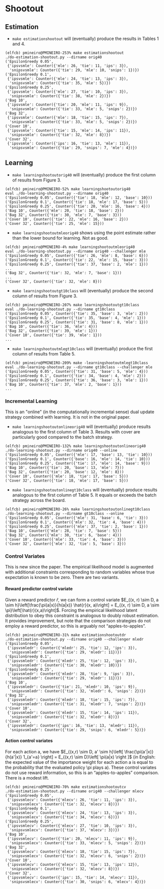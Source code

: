# Shootout

## Estimation

* ```make estimationshootout``` will (eventually) produce the results in Tables 1 and 4.
```console
(elfcb) pmineiro@PMINEIRO-253% make estimationshootout
./do-estimation-shootout.py --dirname orig40
('EpsilonGreedy 0.05',
 {'ipsvsmle': Counter({'mle': 26, 'tie': 11, 'ips': 3}),
  'snipsvsmle': Counter({'tie': 29, 'mle': 10, 'snips': 1})})
('EpsilonGreedy 0.1',
 {'ipsvsmle': Counter({'mle': 24, 'tie': 13, 'ips': 3}),
  'snipsvsmle': Counter({'tie': 35, 'mle': 5})})
('EpsilonGreedy 0.25',
 {'ipsvsmle': Counter({'mle': 27, 'tie': 10, 'ips': 3}),
  'snipsvsmle': Counter({'tie': 38, 'mle': 2})})
('Bag 10',
 {'ipsvsmle': Counter({'tie': 20, 'mle': 11, 'ips': 9}),
  'snipsvsmle': Counter({'tie': 33, 'mle': 5, 'snips': 2})})
('Bag 32',
 {'ipsvsmle': Counter({'mle': 18, 'tie': 15, 'ips': 7}),
  'snipsvsmle': Counter({'tie': 33, 'mle': 5, 'snips': 2})})
('Cover 10',
 {'ipsvsmle': Counter({'tie': 15, 'mle': 14, 'ips': 11}),
  'snipsvsmle': Counter({'tie': 32, 'mle': 8})})
('Cover 32',
 {'ipsvsmle': Counter({'ips': 16, 'tie': 13, 'mle': 11}),
  'snipsvsmle': Counter({'tie': 29, 'snips': 7, 'mle': 4})})
```

## Learning

 * ```make learningshootoutorig40``` will (eventually) produce the first column of results from Figure 3.
 ```console
(elfcb) pmineiro@PMINEIRO-52% make learningshootoutorig40
eval ./do-learning-shootout.py --dirname orig40
('EpsilonGreedy 0.05', Counter({'tie': 18, 'mle': 12, 'base': 10}))
('EpsilonGreedy 0.1', Counter({'tie': 18, 'mle': 17, 'base': 5}))
('EpsilonGreedy 0.25', Counter({'tie': 20, 'mle': 16, 'base': 4}))
('Bag 10', Counter({'mle': 20, 'tie': 18, 'base': 2}))
('Bag 32', Counter({'tie': 30, 'mle': 7, 'base': 3}))
('Cover 10', Counter({'tie': 22, 'mle': 16, 'base': 2}))
('Cover 32', Counter({'tie': 25, 'mle': 15}))
```

* ```make learningshootoutmleorig40``` shows using the point estimate rather than the lower bound for learning.  Not as good.
```console
(elfcb) pmineiro@PMINEIRO-4% make learningshootoutmleorig40
eval ./do-learning-shootout.py --dirname orig40 --challenger mle
('EpsilonGreedy 0.05', Counter({'tie': 26, 'mle': 8, 'base': 6}))
('EpsilonGreedy 0.1', Counter({'tie': 22, 'mle': 15, 'base': 3}))
('EpsilonGreedy 0.25', Counter({'tie': 37, 'base': 2, 'mle': 1}))
...
('Bag 32', Counter({'tie': 32, 'mle': 7, 'base': 1}))
...
('Cover 32', Counter({'tie': 32, 'mle': 8}))
```

 * ```make learningshootoutgt10class``` will (eventually) produce the second column of results from Figure 3.
 ```console
 (elfcb) pmineiro@PMINEIRO-207% make learningshootoutgt10class
eval ./do-learning-shootout.py --dirname gt10class
('EpsilonGreedy 0.05', Counter({'tie': 35, 'base': 3, 'mle': 2}))
('EpsilonGreedy 0.1', Counter({'tie': 35, 'base': 4, 'mle': 1}))
('EpsilonGreedy 0.25', Counter({'tie': 31, 'base': 8, 'mle': 1}))
('Bag 10', Counter({'tie': 36, 'mle': 4}))
('Bag 32', Counter({'tie': 39, 'mle': 1}))
('Cover 10', Counter({'tie': 39, 'mle': 1}))
...
 ```
 
 * ```make learningshootoutmlegt10class``` will (eventually) produce the first column of results from Table 5.
 ```console
 (elfcb) pmineiro@PMINEIRO-209% make -learningshootoutmlegt10class
eval ./do-learning-shootout.py --dirname gt10class --challenger mle
('EpsilonGreedy 0.05', Counter({'tie': 31, 'base': 5, 'mle': 4}))
('EpsilonGreedy 0.1', Counter({'tie': 34, 'base': 4, 'mle': 2}))
('EpsilonGreedy 0.25', Counter({'tie': 36, 'base': 3, 'mle': 1}))
('Bag 10', Counter({'tie': 37, 'mle': 2, 'base': 1}))
...
 ```
### Incremental Learning

This is an "online" (in the computationally incremental sense) dual update strategy combined with learning.  It is not in the original paper.

* ```make learningshootoutonlineorig40``` will (eventually) produce results analogous to the first column of Table 3.  Results with cover are particularly good compared to the batch strategy.
```console
(elfcb) pmineiro@PMINEIRO-132% make learningshootoutonlineorig40
./do-learning-shootout.py --dirname orig40 --online
('EpsilonGreedy 0.05', Counter({'mle': 17, 'base': 13, 'tie': 10}))
('EpsilonGreedy 0.1', Counter({'base': 16, 'mle': 14, 'tie': 10}))
('EpsilonGreedy 0.25', Counter({'tie': 17, 'mle': 14, 'base': 9}))
('Bag 10', Counter({'tie': 20, 'base': 13, 'mle': 7}))
('Bag 32', Counter({'tie': 20, 'base': 12, 'mle': 8}))
('Cover 10', Counter({'mle': 18, 'tie': 17, 'base': 5}))
('Cover 32', Counter({'tie': 18, 'mle': 17, 'base': 5}))
```
* ```make learningshootoutonlinegt10class``` will (eventually) produce results analogous to the first column of Table 5.  It equals or exceeds the batch strategy across the board.
```console
(elfcb) pmineiro@PMINEIRO-26% make learningshootoutonlinegt10class
./do-learning-shootout.py --dirname gt10class --online
('EpsilonGreedy 0.05', Counter({'mle': 31, 'base': 6, 'tie': 3}))
('EpsilonGreedy 0.1', Counter({'mle': 32, 'tie': 4, 'base': 4}))
('EpsilonGreedy 0.25', Counter({'mle': 37, 'tie': 2, 'base': 1}))
('Bag 10', Counter({'mle': 28, 'tie': 7, 'base': 5}))
('Bag 32', Counter({'mle': 30, 'tie': 6, 'base': 4}))
('Cover 10', Counter({'mle': 33, 'tie': 4, 'base': 3}))
('Cover 32', Counter({'mle': 32, 'tie': 5, 'base': 3}))
```

### Control Variates

This is new since the paper. The empirical likelihood model is augmented with additional constraints corresponding to random variables whose true expectation is known to be zero.  There are two variants.

#### Reward predictor control variate

Given a reward predictor $\hat{r}$, we can form a control variate $E_{(x, r) \sim D, a \sim h}\left[\frac{\pi(a|x)}{h(a|x)} \hat{r}(x, a)\right] = E_{(x, r) \sim D, a \sim \pi}\left[\hat{r}(x,a)\right]$.  Forcing the empirical likelihood latent distribution to obey this constraint is analogous to doubly robust estimation.  It provides improvement, but note that the comparison strategies do not employ a reward predictor, so this is arguably not &ldquo;apples-to-apples&rdquo;.
```console
(elfcb) pmineiro@PMINEIRO-31% make estimationshootoutdr
./do-estimation-shootout.py --dirname orig40 --challenger mledr
('EpsilonGreedy 0.05',
 {'ipsvsmledr': Counter({'mledr': 25, 'tie': 12, 'ips': 3}),
  'snipsvsmledr': Counter({'tie': 29, 'mledr': 11})})
('EpsilonGreedy 0.1',
 {'ipsvsmledr': Counter({'mledr': 25, 'tie': 12, 'ips': 3}),
  'snipsvsmledr': Counter({'tie': 30, 'mledr': 10})})
('EpsilonGreedy 0.25',
 {'ipsvsmledr': Counter({'mledr': 28, 'tie': 9, 'ips': 3}),
  'snipsvsmledr': Counter({'tie': 29, 'mledr': 11})})
('Bag 10',
 {'ipsvsmledr': Counter({'tie': 21, 'mledr': 10, 'ips': 9}),
  'snipsvsmledr': Counter({'tie': 32, 'mledr': 6, 'snips': 2})})
('Bag 32',
 {'ipsvsmledr': Counter({'mledr': 18, 'tie': 15, 'ips': 7}),
  'snipsvsmledr': Counter({'tie': 31, 'mledr': 7, 'snips': 2})})
('Cover 10',
 {'ipsvsmledr': Counter({'mledr': 15, 'tie': 14, 'ips': 11}),
  'snipsvsmledr': Counter({'tie': 32, 'mledr': 8})})
('Cover 32',
 {'ipsvsmledr': Counter({'ips': 16, 'tie': 13, 'mledr': 11}),
  'snipsvsmledr': Counter({'tie': 29, 'snips': 6, 'mledr': 5})})
```

#### Action control variates

For each action a, we have $E_{(x,r) \sim D, a' \sim h}\left[ \frac{\pi(a'|x)}{h(a'|x)} 1_{a'=a} \right] = E_{(x,r) \sim D}\left[ \pi(a|x) \right ]$ (in English: the expected value of the importance weight for each action a is equal to the probability that the evaluated policy \pi plays a).  These control variates do not use reward information, so this is an &ldquo;apples-to-apples&rdquo; comparison.  There is a modest lift.
```console
(elfcb) pmineiro@PMINEIRO-70% make estimationshootoutcv
./do-estimation-shootout.py --dirname orig40 --challenger mlecv
('EpsilonGreedy 0.05',
 {'ipsvsmlecv': Counter({'mlecv': 26, 'tie': 11, 'ips': 3}),
  'snipsvsmlecv': Counter({'tie': 32, 'mlecv': 8})})
('EpsilonGreedy 0.1',
 {'ipsvsmlecv': Counter({'mlecv': 24, 'tie': 13, 'ips': 3}),
  'snipsvsmlecv': Counter({'tie': 34, 'mlecv': 6})})
('EpsilonGreedy 0.25',
 {'ipsvsmlecv': Counter({'mlecv': 27, 'tie': 10, 'ips': 3}),
  'snipsvsmlecv': Counter({'tie': 37, 'mlecv': 3})})
('Bag 10',
 {'ipsvsmlecv': Counter({'tie': 20, 'mlecv': 11, 'ips': 9}),
  'snipsvsmlecv': Counter({'tie': 33, 'mlecv': 5, 'snips': 2})})
('Bag 32',
 {'ipsvsmlecv': Counter({'mlecv': 18, 'tie': 15, 'ips': 7}),
  'snipsvsmlecv': Counter({'tie': 32, 'mlecv': 6, 'snips': 2})})
('Cover 10',
 {'ipsvsmlecv': Counter({'mlecv': 15, 'tie': 13, 'ips': 12}),
  'snipsvsmlecv': Counter({'tie': 32, 'mlecv': 8})})
('Cover 32',
 {'ipsvsmlecv': Counter({'ips': 15, 'tie': 14, 'mlecv': 11}),
  'snipsvsmlecv': Counter({'tie': 30, 'snips': 6, 'mlecv': 4})})
```


